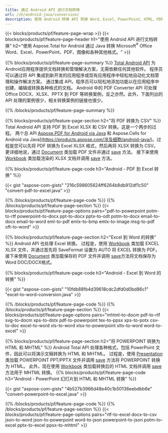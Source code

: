 ```yaml
---
title: 通过 Android API 进行文档转换 
url: /zh/android-java/conversion/
description: 使用 Android 转换 API 转换 Word、Excel、PowerPoint、HTML、PDF 和图像格式。 Android 将 Office docx、xlsx、pptx 转换为 PDF。 
---
```


{{< blocks/products/pf/feature-page-wrap >}}
{{< blocks/products/pf/feature-page-header h1="使用 Android API 进行文档转换" h2="使用 Aspose.Total for Android 通过 Java 转换 Microsoft<sup>&reg;</sup> Office Word、Excel、PowerPoint、PDF、图像和各种其他格式。" >}}

{{% blocks/products/pf/feature-page-summary %}}
[Total Android API](https://products.aspose.com/total/android-java/) 为Android应用程序提供文档转换和管理解决方案，无需依赖任何其他软件。 程序员可以通过将 API 集成到新开发的应用程序或现有应用程序中轻松地自动化文档管理和操作解决方案。 通过集成 API，程序员可以轻松地添加功能以在应用程序中创建、编辑或转换各种格式的文档。 Android 中的 PDF Converter API 可处理 Office DOCX、XLSX、PPTX 到 PDF 等转换案例，反之亦然。此外，下面列出的 API 处理的案例很少，相关转换案例的链接也很少。 

{{% /blocks/products/pf/feature-page-summary  %}}

{{% blocks/products/pf/feature-page-section  h2="将 PDF 转换为 CSV" %}}
Total Android API 支持 PDF 到 Excel XLSX 和 CSV 转换。这是一个两步的过程。 两个总 API [Aspose.PDF for Android via Java](https://products.aspose.com/pdf/android-java/) 和 Aspose.Cells for Android via Java](https://products.aspose.com/涉及细胞/android-java/)。过程是您可以先将 PDF 转换为 Excel XLSX 格式，然后再将 XLSX 转换为 CSV。 更详细地说，通过 [Document](https://reference.aspose.com/pdf/java/com.aspose.pdf/Document) 类加载 PDF 文件并通过 [save](https://reference.aspose.com/pdf/java/com.aspose.pdf/Document#save-java.lang.String-com.aspose.pdf.SaveOptions-) 方法。 接下来使用 [Workbook](https://reference.aspose.com/cells/java/com.aspose.cells/Workbook) 类加载渲染的 XLSX 文档并调用 [save](https://reference.aspose.com/cells/java/com.aspose.cells/workbook#save(java.lang.String,%20com.aspose.cells.SaveOptions)) 方法。

{{% blocks/products/pf/feature-page-code h3="Android - PDF 到 Excel 转换" %}}

{{< gist "aspose-com-gists" "216c598605624ff6264b8db912df1c50" "convert-pdf-to-excel.java" >}}

{{% /blocks/products/pf/feature-page-code  %}}
{{% /blocks/products/pf/feature-page-section %}}
{{< blocks/products/pf/feature-page-options pairs="pdf-to-powerpoint potm-to-rtf powerpoint-to-docx ppt-to-docx pptx-to-odt potm-to-docx email-to-docx email-to-word eml-to-pdf emlx-to-bmp emlx-to-image msg-to-pdf oft-to-word" >}}


{{% blocks/products/pf/feature-page-section  h2="Excel 到 Word 的转换" %}}
Android API 也处理 Excel 转换。 过程是，使用 [Workbook](https://reference.aspose.com/cells/java/com.aspose.cells/Workbook) 类加载 EXCEL XLSX 文件，并通过首先将 SaveFormat 设置为 AUTO 将 EXCEL 转换为 PDF。 接下来使用 [Document](https://reference.aspose.com/pdf/java/com.aspose.pdf/Document) 类加载保存的 PDF 文件并调用 [save](https://reference.aspose.com/pdf/java/com.aspose.pdf/Document#save-java.lang.String-com.aspose.pdf.SaveOptions-)方法将文档保存为Word DOC/DOCX格式。

{{% blocks/products/pf/feature-page-code h3="Android - Excel 到 Word 的转换" %}}

{{< gist "aspose-com-gists" "10fdb88fb4d39618cdc2dfd0d0bd86c1" "excel-to-word-conversion.java" >}}

{{% /blocks/products/pf/feature-page-code  %}}
{{% /blocks/products/pf/feature-page-section %}}
{{< blocks/products/pf/feature-page-options pairs="mhtml-to-docm pdf-to-rtf svg-to-docm xps-to-dotx pdf-to-powerpoint tex-to-ppsx xps-to-potx csv-to-doc excel-to-word xls-to-word xlsx-to-powerpoint xltx-to-word word-to-excel" >}}

{{% blocks/products/pf/feature-page-section  h2="将 POWERPOINT 转换为 HTML 和 MHTML" %}}
Android Total API 处理各种格式，包括 PowerPoint 文件，因此可以将演示文稿转换为 HTML 和 MHTML。 过程是，使用 [Presentation](https://reference.aspose.com/slides/java/com.aspose.slides/Presentation) 类加载 POWERPOINT PPT/PPTX 文件并调用 [save](https://reference.aspose.com/slides/java/com.aspose.slides/Presentation#save-java.lang.String-int-com.aspose.slides.ISaveOptions-) 方法将 POWERPOINT 转换为 HTML。 此外，现在使用 [Workbook](https://reference.aspose.com/cells/java/com.aspose.cells/Workbook) 类加载转换后的 HTML 文档并调用 [save](https://reference.aspose.com/cells/java/com.aspose.cells/) 方法用于 MHTML 转换。 
{{% blocks/products/pf/feature-page-code h3="Android - PowerPoint 幻灯片到 HTML 和 MHTML 转换" %}}

{{< gist "aspose-com-gists" "4b527b3966d48e40c1b50136eebdbb6e" "convert-powerpoint-to-excel.java" >}}


{{% /blocks/products/pf/feature-page-code  %}}
{{% /blocks/products/pf/feature-page-section %}}
{{< blocks/products/pf/feature-page-options pairs="rtf-to-excel docx-to-csv json-to-word json-to-powerpoint word-to-json powerpoint-to-json potm-to-excel pptx-to-excel ppsx-to-mhtml" >}}